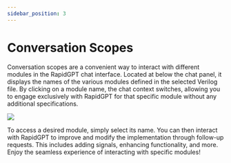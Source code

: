```yaml
---
sidebar_position: 3
---
```


# Conversation Scopes

Conversation scopes are a convenient way to interact with different modules in the RapidGPT chat interface. Located at below the chat panel, it displays the names of the various modules defined in the selected Verilog file. By clicking on a module name, the chat context switches, allowing you to engage exclusively with RapidGPT for that specific module without any additional specifications.

![](/img/docs/scopes.png)

To access a desired module, simply select its name. You can then interact with RapidGPT to improve and modify the implementation through follow-up requests. This includes adding signals, enhancing functionality, and more. Enjoy the seamless experience of interacting with specific modules!